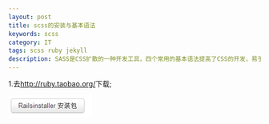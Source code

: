 ```yaml
---
layout: post
title: scss的安装与基本语法
keywords: scss
category: IT
tags: scss ruby jekyll 
description: SASS是CSS扩散的一种开发工具，四个常用的基本语法提高了CSS的开发，易于维护。sass是用ruby语言开发的所以在安装sass前必须先安装ruby.
---
```


1.去<http://ruby.taobao.org/>下载;
	
![ruby](/img/r1.jpg)


